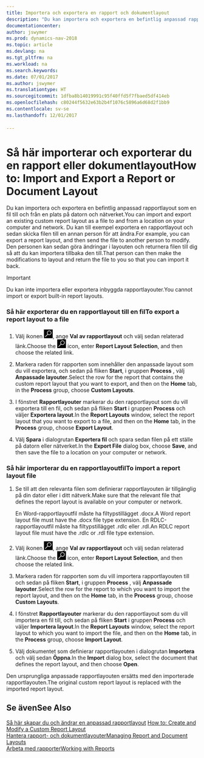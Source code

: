 ```yaml
---
title: Importera och exportera en rapport och dokumentlayout
description: "Du kan importera och exportera en befintlig anpassad rapportlayout som en fil till och från en plats på datorn och nätverket."
documentationcenter: 
author: jswymer
ms.prod: dynamics-nav-2018
ms.topic: article
ms.devlang: na
ms.tgt_pltfrm: na
ms.workload: na
ms.search.keywords: 
ms.date: 07/01/2017
ms.author: jswymer
ms.translationtype: HT
ms.sourcegitcommit: 1dfba8b14019991c95f40ffd5f7fbaed5df414eb
ms.openlocfilehash: c80244f5632e63b2b4f1076c5896a6d68d2f1bb9
ms.contentlocale: sv-se
ms.lasthandoff: 12/01/2017

---
```

# <a name="how-to-import-and-export-a-report-or-document-layout"></a><span data-ttu-id="f244e-103">Så här importerar och exporterar du en rapport eller dokumentlayout</span><span class="sxs-lookup"><span data-stu-id="f244e-103">How to: Import and Export a Report or Document Layout</span></span>
<span data-ttu-id="f244e-104">Du kan importera och exportera en befintlig anpassad rapportlayout som en fil till och från en plats på datorn och nätverket.</span><span class="sxs-lookup"><span data-stu-id="f244e-104">You can import and export an existing custom report layout as a file to and from a location on your computer and network.</span></span> <span data-ttu-id="f244e-105">Du kan till exempel exportera en rapportlayout och sedan skicka filen till en annan person för att ändra.</span><span class="sxs-lookup"><span data-stu-id="f244e-105">For example, you can export a report layout, and then send the file to another person to modify.</span></span> <span data-ttu-id="f244e-106">Den personen kan sedan göra ändringar i layouten och returnera filen till dig så att du kan importera tillbaka den till.</span><span class="sxs-lookup"><span data-stu-id="f244e-106">That person can then make the modifications to layout and return the file to you so that you can import it back.</span></span>  
  
> [!IMPORTANT]  
>  <span data-ttu-id="f244e-107">Du kan inte importera eller exportera inbyggda rapportlayouter.</span><span class="sxs-lookup"><span data-stu-id="f244e-107">You cannot import or export built-in report layouts.</span></span>  
  
### <a name="to-export-a-report-layout-to-a-file"></a><span data-ttu-id="f244e-108">Så här exporterar du en rapportlayout till en fil</span><span class="sxs-lookup"><span data-stu-id="f244e-108">To export a report layout to a file</span></span>  
  
1.  <span data-ttu-id="f244e-109">Välj ikonen ![Söka efter sida eller rapport](media/ui-search/search_small.png "ikonen Söka efter sida eller rapport"), ange **Val av rapportlayout** och välj sedan relaterad länk.</span><span class="sxs-lookup"><span data-stu-id="f244e-109">Choose the ![Search for Page or Report](media/ui-search/search_small.png "Search for Page or Report icon") icon, enter **Report Layout Selection**, and then choose the related link.</span></span>  
  
2.  <span data-ttu-id="f244e-110">Markera raden för rapporten som innehåller den anpassade layout som du vill exportera, och sedan på fliken **Start**, i gruppen **Process** , välj **Anpassade layouter**.</span><span class="sxs-lookup"><span data-stu-id="f244e-110">Select the row for the report that contains the custom report layout that you want to export, and then on the **Home** tab, in the **Process** group, choose **Custom Layouts**.</span></span>  
  
3.  <span data-ttu-id="f244e-111">I fönstret **Rapportlayouter** markerar du den rapportlayout som du vill exportera till en fil, och sedan på fliken **Start** i gruppen **Process** och väljer **Exportera layout**.</span><span class="sxs-lookup"><span data-stu-id="f244e-111">In the **Report Layouts** window, select the report layout that you want to export to a file, and then on the **Home** tab, in the **Process** group, choose **Export Layout**.</span></span>  
  
4.  <span data-ttu-id="f244e-112">Välj **Spara** i dialogrutan **Exportera fil** och spara sedan filen på ett ställe på datorn eller nätverket.</span><span class="sxs-lookup"><span data-stu-id="f244e-112">In the **Export File** dialog box, choose **Save**, and then save the file to a location on your computer or network.</span></span>  
  
### <a name="to-import-a-report-layout-file"></a><span data-ttu-id="f244e-113">Så här importerar du en rapportlayoutfil</span><span class="sxs-lookup"><span data-stu-id="f244e-113">To import a report layout file</span></span>  
  
1.  <span data-ttu-id="f244e-114">Se till att den relevanta filen som definierar rapportlayouten är tillgänglig på din dator eller i ditt nätverk.</span><span class="sxs-lookup"><span data-stu-id="f244e-114">Make sure that the relevant file that defines the report layout is available on your computer or network.</span></span>  
  
     <span data-ttu-id="f244e-115">En Word-rapportlayoutfil måste ha filtypstillägget .docx.</span><span class="sxs-lookup"><span data-stu-id="f244e-115">A Word report layout file must have the .docx file type extension.</span></span> <span data-ttu-id="f244e-116">En RDLC-rapportlayoutfil måste ha filtypstillägget .rdlc eller .rdl.</span><span class="sxs-lookup"><span data-stu-id="f244e-116">An RDLC report layout file must have the .rdlc or .rdl file type extension.</span></span>  
  
2.  <span data-ttu-id="f244e-117">Välj ikonen ![Söka efter sida eller rapport](media/ui-search/search_small.png "ikonen Söka efter sida eller rapport"), ange **Val av rapportlayout** och välj sedan relaterad länk.</span><span class="sxs-lookup"><span data-stu-id="f244e-117">Choose the ![Search for Page or Report](media/ui-search/search_small.png "Search for Page or Report icon") icon, enter **Report Layout Selection**, and then choose the related link.</span></span>  
  
3.  <span data-ttu-id="f244e-118">Markera raden för rapporten som du vill importera rapportlayouten till och sedan på fliken **Start**, i gruppen **Process** , välj **Anpassade layouter**.</span><span class="sxs-lookup"><span data-stu-id="f244e-118">Select the row for the report to which you want to import the report layout, and then on the **Home** tab, in the **Process** group, choose **Custom Layouts**.</span></span>  
  
4.  <span data-ttu-id="f244e-119">I fönstret **Rapportlayouter** markerar du den rapportlayout som du vill importera en fil till, och sedan på fliken **Start** i gruppen **Process** och väljer **Importera layout**.</span><span class="sxs-lookup"><span data-stu-id="f244e-119">In the **Report Layouts** window, select the report layout to which you want to import the file, and then on the **Home** tab, in the **Process** group, choose **Import Layout**.</span></span>  
  
5.  <span data-ttu-id="f244e-120">Välj dokumentet som definierar rapportlayouten i dialogrutan **Importera** och välj sedan **Öppna**.</span><span class="sxs-lookup"><span data-stu-id="f244e-120">In the **Import** dialog box, select the document that defines the report layout, and then choose **Open**.</span></span>  
  
 <span data-ttu-id="f244e-121">Den ursprungliga anpassade rapportlayouten ersätts med den importerade rapportlayouten.</span><span class="sxs-lookup"><span data-stu-id="f244e-121">The original custom report layout is replaced with the imported report layout.</span></span>  
  
## <a name="see-also"></a><span data-ttu-id="f244e-122">Se även</span><span class="sxs-lookup"><span data-stu-id="f244e-122">See Also</span></span>  
 <span data-ttu-id="f244e-123">[Så här skapar du och ändrar en anpassad rapportlayout](ui-how-create-custom-report-layout.md) </span><span class="sxs-lookup"><span data-stu-id="f244e-123">[How to: Create and Modify a Custom Report Layout](ui-how-create-custom-report-layout.md) </span></span>  
 [<span data-ttu-id="f244e-124">Hantera rapport- och dokumentlayouter</span><span class="sxs-lookup"><span data-stu-id="f244e-124">Managing Report and Document Layouts</span></span>](ui-manage-report-layouts.md)  
 [<span data-ttu-id="f244e-125">Arbeta med rapporter</span><span class="sxs-lookup"><span data-stu-id="f244e-125">Working with Reports</span></span>](ui-work-report.md)    
